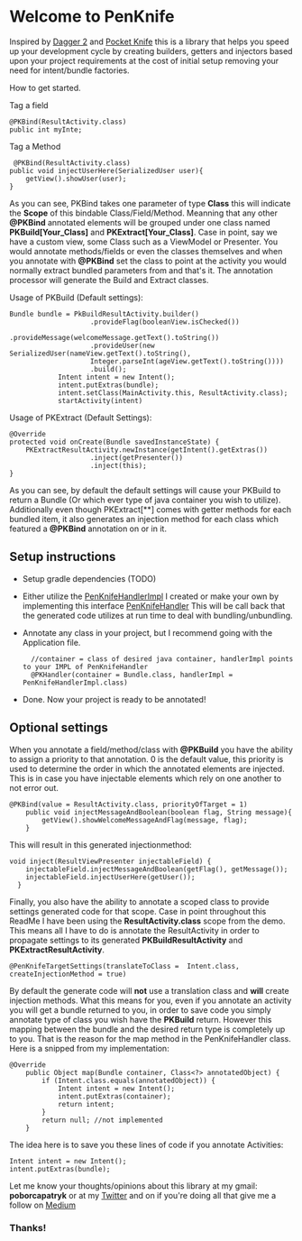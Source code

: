 # Welcome to PenKnife
Inspired by [Dagger 2][dagger-link] and [Pocket Knife][pocket-knife-link] this is a library that helps you speed up your development cycle by creating builders, getters and injectors based upon your project requirements at the cost of initial setup removing your need for intent/bundle factories. 

How to get started.

Tag a field

    @PKBind(ResultActivity.class)
    public int myInte;



Tag a Method

     @PKBind(ResultActivity.class)
    public void injectUserHere(SerializedUser user){
        getView().showUser(user);
    }

As you can see, PKBind takes one parameter of type **Class** this will indicate the **Scope** of this bindable Class/Field/Method. Meanning that any other **@PKBind** annotated elements will be grouped under one class named **PKBuild[Your_Class]** and __PKExtract[Your_Class]__. Case in point, say we have a custom view, some Class such as a ViewModel or Presenter. You would annotate methods/fields or even the classes themselves and when you annotate with **@PKBind** set the class to point at the activity you would normally extract bundled parameters from and that's it. The annotation processor will generate the Build and Extract classes. 

Usage of PKBuild (Default settings):

    Bundle bundle = PkBuildResultActivity.builder()
                        .provideFlag(booleanView.isChecked())
                        .provideMessage(welcomeMessage.getText().toString())
                        .provideUser(new SerializedUser(nameView.getText().toString(),            
                        Integer.parseInt(ageView.getText().toString())))
                        .build();
                Intent intent = new Intent();
                intent.putExtras(bundle);
                intent.setClass(MainActivity.this, ResultActivity.class);
                startActivity(intent)
    
Usage  of PKExtract (Default Settings):

    @Override
    protected void onCreate(Bundle savedInstanceState) {
        PKExtractResultActivity.newInstance(getIntent().getExtras())
                        .inject(getPresenter())
                        .inject(this);
    }

As you can see, by default the default settings will cause your PKBuild to return a Bundle (Or which ever type of java container you wish to utilize). Additionally even though PKExtract[**] comes with getter methods for each bundled item, it also generates an injection method for each class which featured a __@PKBind__ annotation on or in it.

## Setup instructions
* Setup gradle dependencies (TODO)
* Either utilize the [PenKnifeHandlerImpl][penknife-handler-impl] I created or make your own by implementing this interface [PenKnifeHandler][penknife-handler] This will be call back that the generated code utilizes at run time to deal with bundling/unbundling.
* Annotate any class in your project, but I recommend going with the Application file. 

        //container = class of desired java container, handlerImpl points to your IMPL of PenKnifeHandler
        @PKHandler(container = Bundle.class, handlerImpl = PenKnifeHandlerImpl.class)

* Done. Now your project is ready to be annotated!

## Optional settings
When you annotate a field/method/class with **@PKBuild** you have the ability to assign a priority to that annotation. 0 is the default value, this priority is used to determine the order in which the annotated elements are injected. This is in case you have injectable elements which rely on one another to not error out.

    @PKBind(value = ResultActivity.class, priorityOfTarget = 1)
        public void injectMessageAndBoolean(boolean flag, String message){
            getView().showWelcomeMessageAndFlag(message, flag);
        }
        
This will result in this generated injectionmethod:

    void inject(ResultViewPresenter injectableField) {
        injectableField.injectMessageAndBoolean(getFlag(), getMessage());
        injectableField.injectUserHere(getUser());
      }
      
Finally, you also have the ability to annotate a scoped class to provide settings generated code for that scope. Case in point throughout this ReadMe I have been using the **ResultActivity.class** scope from the demo. This means all I have to do is annotate the ResultActivity in order to propagate settings to its generated **PKBuildResultActivity** and **PKExtractResultActivity**.

    @PenKnifeTargetSettings(translateToClass =  Intent.class, createInjectionMethod = true)

By default the generate code will **not** use a translation class and **will** create injection methods. What this means for you, even if you annotate an activity you will get a bundle returned to you, in order to save code you simply annotate type of class you wish have the **PKBuild** return. However this mapping between the bundle and the desired return type is completely up to you. That is the reason for the map method in the PenKnifeHandler class. Here is a snipped from my implementation:

    @Override
        public Object map(Bundle container, Class<?> annotatedObject) {
            if (Intent.class.equals(annotatedObject)) {
                Intent intent = new Intent();
                intent.putExtras(container);
                return intent;
            }
            return null; //not implemented
        }

The idea here is to save you these lines of code if you annotate Activities:

    Intent intent = new Intent();
    intent.putExtras(bundle);

Let me know your thoughts/opinions about this library at my gmail: **poborcapatryk**
or at my [Twitter](https://twitter.com/patrykpoborca) and on if you're doing all that give me a follow on [Medium](https://medium.com/@patrykpoborca/)

### Thanks!

[dagger-link]: http://google.github.io/dagger/
[pocket-knife-link]: https://github.com/hansenji/pocketknife
[penknife-handler-impl]: https://github.com/patrykpoborca/PenKnife/blob/master/penknife-handler/src/main/java/io/patryk/PenKnifeHandlerImpl.java
[penknife-handler]:https://github.com/patrykpoborca/PenKnife/blob/master/penknifeinterfaces/src/main/java/io/patryk/PenKnifeHandler.java
